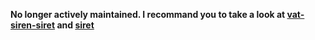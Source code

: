 **No longer actively maintained. I recommand you to take a look at [vat-siren-siret](https://github.com/jbdemonte/vat-siren-siret) and [siret](https://github.com/steevelefort/siret)**
